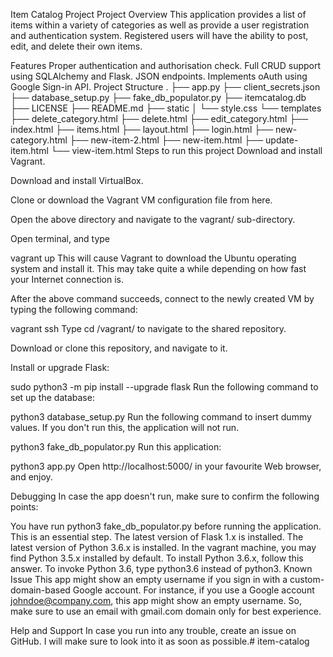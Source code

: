 Item Catalog Project
Project Overview
This application provides a list of items within a variety of categories as well as provide a user registration and authentication system. Registered users will have the ability to post, edit, and delete their own items.

Features
Proper authentication and authorisation check.
Full CRUD support using SQLAlchemy and Flask.
JSON endpoints.
Implements oAuth using Google Sign-in API.
Project Structure
.
├── app.py
├── client_secrets.json
├── database_setup.py
├── fake_db_populator.py
├── itemcatalog.db
├── LICENSE
├── README.md
├── static
│   └── style.css
└── templates
    ├── delete_category.html
    ├── delete.html
    ├── edit_category.html
    ├── index.html
    ├── items.html
    ├── layout.html
    ├── login.html
    ├── new-category.html
    ├── new-item-2.html
    ├── new-item.html
    ├── update-item.html
    └── view-item.html
Steps to run this project
Download and install Vagrant.

Download and install VirtualBox.

Clone or download the Vagrant VM configuration file from here.

Open the above directory and navigate to the vagrant/ sub-directory.

Open terminal, and type

vagrant up
This will cause Vagrant to download the Ubuntu operating system and install it. This may take quite a while depending on how fast your Internet connection is.

After the above command succeeds, connect to the newly created VM by typing the following command:

vagrant ssh
Type cd /vagrant/ to navigate to the shared repository.

Download or clone this repository, and navigate to it.

Install or upgrade Flask:

sudo python3 -m pip install --upgrade flask
Run the following command to set up the database:

python3 database_setup.py
Run the following command to insert dummy values. If you don't run this, the application will not run.

python3 fake_db_populator.py
Run this application:

python3 app.py
Open http://localhost:5000/ in your favourite Web browser, and enjoy.

Debugging
In case the app doesn't run, make sure to confirm the following points:

You have run python3 fake_db_populator.py before running the application. This is an essential step.
The latest version of Flask 1.x is installed.
The latest version of Python 3.6.x is installed. In the vagrant machine, you may find Python 3.5.x installed by default. To install Python 3.6.x, follow this answer. To invoke Python 3.6, type python3.6 instead of python3.
Known Issue
This app might show an empty username if you sign in with a custom-domain-based Google account. For instance, if you use a Google account johndoe@company.com, this app might show an empty username. So, make sure to use an email with gmail.com domain only for best experience.

Help and Support
In case you run into any trouble, create an issue on GitHub. I will make sure to look into it as soon as possible.# item-catalog
